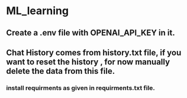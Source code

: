# ML_learning

## Create a .env file with OPENAI_API_KEY in it.
## Chat History comes from history.txt file, if you want to reset the history , for now manually delete the data from this file.

### install requirments as given in requirments.txt file.
